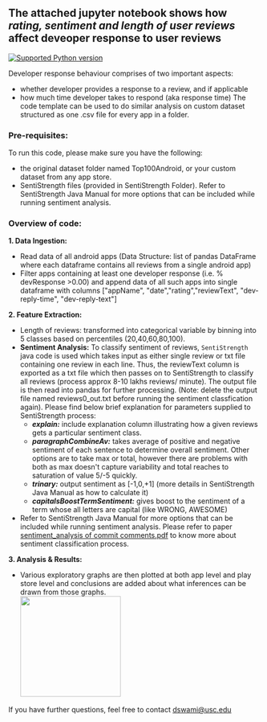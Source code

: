 ## The attached jupyter notebook shows how *rating, sentiment and length of user reviews* affect deveoper response to user reviews
[![Supported Python version](http://dswami.freevar.com/git_icons/pyversions.svg)]()

Developer response behaviour comprises of two important aspects:
- whether developer provides a response to a review, and if applicable
- how much time developer takes to respond (aka response time)
The code template can be used to do similar analysis on custom dataset structured as one .csv file for every app in a folder.

### Pre-requisites:
To run this code, please make sure you have the following:
- the original dataset folder named Top100Android, or your custom dataset from any app store.
- SentiStrength files (provided in SentiStrength Folder). Refer to SentiStrength Java Manual for more options that can be included while running sentiment analysis.

### Overview of code:
**1. Data Ingestion:** <br>
  - Read data of all android apps (Data Structure: list of pandas DataFrame where each dataframe contains all reviews from a single android app)
  - Filter apps containing at least one developer response (i.e. % devResponse >0.00) and append data of all such apps into single dataframe with columns ["appName", "date","rating","reviewText", "dev-reply-time", "dev-reply-text"]

**2. Feature Extraction:** <br>
  - Length of reviews: transformed into categorical variable by binning into 5 classes based on percentiles (20,40,60,80,100).
  - **Sentiment Analysis:** To classify sentiment of reviews, `SentiStrength` java code is used which takes input as either single review or txt file containing one review in each line. Thus, the reviewText column is exported as a txt file which then passes on to SentiStrength to classify all reviews (process approx 8-10 lakhs reviews/ minute). The output file is then read into pandas for further processing. (Note: delete the output file named reviews0_out.txt before running the sentiment classfication again). Please find below brief explanation for parameters supplied to SentiStrength process:
    - ***explain:*** include explanation column illustrating how a given reviews gets a particular sentiment class. 
    - ***paragraphCombineAv:*** takes average of positive and negative sentiment of each sentence to determine overall sentiment. Other options are to take max or total, however there are problems with both as max doesn't capture variability and total reaches to saturation of value 5/-5 quickly.
    - ***trinary:*** output sentiment as [-1,0,+1] (more details in SentiStrength Java Manual as how to calculate it)
    - ***capitalsBoostTermSentiment:*** gives boost to the sentiment of a term whose all letters are capital (like WRONG, AWESOME)
  - Refer to SentiStrength Java Manual for more options that can be included while running sentiment analysis. Please refer to paper <a href = "https://www.researchgate.net/publication/266657943_Sentiment_analysis_of_commit_comments_in_GitHub_An_empirical_study"> sentiment_analysis of commit comments.pdf</a> to know more about sentiment classification process.

**3. Analysis & Results:** <br>

- Various exploratory graphs are then plotted at both app level and play store level and conclusions are added about what inferences can be drawn from those graphs. <br>
<a href="http://dswami.freevar.com/git_icons/usr_results_1.png"><img src="http://dswami.freevar.com/git_icons/usr_results_1.png" width="200px" height="200px" alt=" "></a>



If you have further questions, feel free to contact dswami@usc.edu
